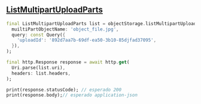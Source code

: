 ## [ListMultipartUploadParts](https://docs.oracle.com/en-us/iaas/api/#/pt/objectstorage/20160918/Object/ListMultipartUploadParts)

```dart
final ListMultipartUploadParts list = objectStorage.listMultipartUploadParts(
  muiltiPartObjectName: 'object_file.jpg',
  query: const Query({
    'uploadId': '892d7aa7b-69df-ea50-3b10-85djfad37095',
  }),
);

final http.Response response = await http.get(
  Uri.parse(list.uri),
  headers: list.headers,
);

print(response.statusCode); // esperado 200
print(response.body);// esperado application-json
```